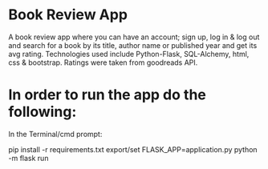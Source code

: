 # Book Review App

A book review app where you can have an account; sign up, log in & log out and search for a book by its title, author name or published year and get its avg rating. Technologies used include Python-Flask, SQL-Alchemy, html, css & bootstrap. Ratings were taken from goodreads API.

# In order to run the app do the following:

In the Terminal/cmd prompt:

pip install -r requirements.txt
export/set FLASK_APP=application.py
python -m flask run
